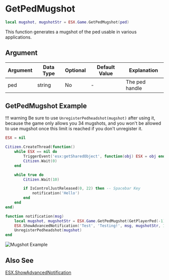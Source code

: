# GetPedMugshot

```lua
local mugshot, mugshotStr = ESX.Game.GetPedMugshot(ped)
```

This function generates a mugshot of the ped usable in various applications.

## Argument

| Argument | Data Type | Optional | Default Value | Explanation    |
|----------|-----------|----------|---------------|----------------|
| ped      | string    | No       | -             | The ped handle |

## GetPedMugshot Example

!!! warning
    Be sure to use `UnregisterPedheadshot(mugshot)` after using it, because the game only allows you 34 mugshots, and you won't be allowed to use mugshot once this limit is reached if you don't unregister it.

```lua
ESX = nil

Citizen.CreateThread(function()
	while ESX == nil do
		TriggerEvent('esx:getSharedObject', function(obj) ESX = obj end)
		Citizen.Wait(0)
	end

	while true do
		Citizen.Wait(10)

		if IsControlJustReleased(0, 22) then -- Spacebar Key
			notification('Hello')
		end
	end
end)

function notification(msg)
	local mugshot, mugshotStr = ESX.Game.GetPedMugshot(GetPlayerPed(-1))
	ESX.ShowAdvancedNotification('Test', 'Testing!', msg, mugshotStr, 1)
	UnregisterPedheadshot(mugshot)
end
```

![Mugshot Example](https://i.imgur.com/OV72S12.jpg)

## Also See

[ESX.ShowAdvancedNotification](./../showadvancednotification.md)
